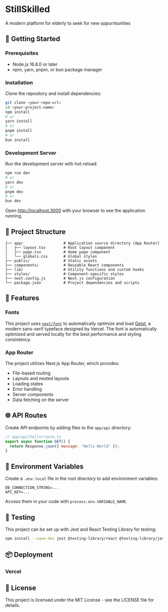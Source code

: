 # StillSkilled

A modern platform for elderly to seek for new oppurntunities

## 🚀 Getting Started

### Prerequisites

- Node.js 16.8.0 or later
- npm, yarn, pnpm, or bun package manager

### Installation

Clone the repository and install dependencies:

```bash
git clone <your-repo-url>
cd <your-project-name>
npm install
# or
yarn install
# or
pnpm install
# or
bun install
```

### Development Server

Run the development server with hot-reload:

```bash
npm run dev
# or
yarn dev
# or
pnpm dev
# or
bun dev
```

Open [http://localhost:3000](http://localhost:3000) with your browser to see the application running.

## 🔧 Project Structure

```
├── app/                  # Application source directory (App Router)
│   ├── layout.tsx        # Root layout component
│   ├── page.tsx          # Home page component
│   └── globals.css       # Global styles
├── public/               # Static assets
├── components/           # Reusable React components
├── lib/                  # Utility functions and custom hooks
├── styles/               # Component-specific styles
├── next.config.js        # Next.js configuration
└── package.json          # Project dependencies and scripts
```

## 🎨 Features

### Fonts

This project uses [`next/font`](https://nextjs.org/docs/app/building-your-application/optimizing/fonts) to automatically optimize and load [Geist](https://vercel.com/font), a modern sans-serif typeface designed by Vercel. The font is automatically optimized and served locally for the best performance and styling consistency.

### App Router

The project utilizes Next.js App Router, which provides:

- File-based routing
- Layouts and nested layouts
- Loading states
- Error handling
- Server components
- Data fetching on the server

## 🌐 API Routes

Create API endpoints by adding files to the `app/api` directory:

```javascript
// app/api/hello/route.ts
export async function GET() {
  return Response.json({ message: "Hello World" });
}
```

## 🔄 Environment Variables

Create a `.env.local` file in the root directory to add environment variables:

```
DB_CONNECTION_STRING=...
API_KEY=...
```

Access them in your code with `process.env.VARIABLE_NAME`.

## 🧪 Testing

This project can be set up with Jest and React Testing Library for testing:

```bash
npm install --save-dev jest @testing-library/react @testing-library/jest-dom
```

## 📦 Deployment

### Vercel

## 📄 License

This project is licensed under the MIT License - see the LICENSE file for details.
